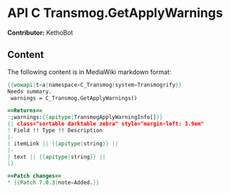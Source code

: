 # API C Transmog.GetApplyWarnings

**Contributor:** KethoBot

## Content

The following content is in MediaWiki markdown format:

```mediawiki
{{wowapi|t=a|namespace=C_Transmog|system=Transmogrify}}
Needs summary.
 warnings = C_Transmog.GetApplyWarnings()

==Returns==
:;warnings:{{apitype|TransmogApplyWarningInfo[]}}
{| class="sortable darktable zebra" style="margin-left: 3.9em"
! Field !! Type !! Description
|-
| itemLink || {{apitype|string}} || 
|-
| text || {{apitype|string}} || 
|}

==Patch changes==
* {{Patch 7.0.3|note=Added.}}
```